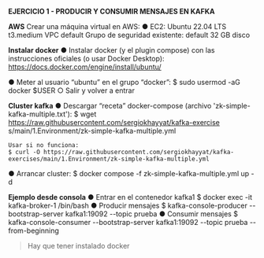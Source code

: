 **EJERCICIO 1 - PRODUCIR Y CONSUMIR MENSAJES EN KAFKA**

**AWS**
Crear una máquina virtual en AWS:
● EC2:
    Ubuntu 22.04 LTS
    t3.medium
    VPC default
    Grupo de seguridad existente: default
    32 GB disco

**Instalar docker**
● Instalar docker (y el plugin compose) con las instrucciones oficiales (o usar Docker Desktop):
    https://docs.docker.com/engine/install/ubuntu/

● Meter al usuario “ubuntu” en el grupo “docker”:
    $ sudo usermod -aG docker $USER
    ○ Salir y volver a entrar

**Cluster kafka**
● Descargar “receta” docker-compose (archivo 'zk-simple-kafka-multiple.txt'):
    $ wget https://raw.githubusercontent.com/sergiokhayyat/kafka-exercise s/main/1.Environment/zk-simple-kafka-multiple.yml
    
    Usar si no funciona:
    $ curl -O https://raw.githubusercontent.com/sergiokhayyat/kafka-exercises/main/1.Environment/zk-simple-kafka-multiple.yml

● Arrancar cluster:
    $ docker compose -f zk-simple-kafka-multiple.yml up -d

**Ejemplo desde consola**
● Entrar en el contenedor kafka1
    $ docker exec -it kafka-broker-1 /bin/bash
● Producir mensajes
    $ kafka-console-producer --bootstrap-server kafka1:19092 --topic prueba
● Consumir mensajes
    $ kafka-console-consumer --bootstrap-server kafka1:19092 --topic prueba --from-beginning

> Hay que tener instalado docker